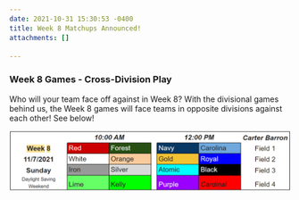 ```yaml
---
date: 2021-10-31 15:30:53 -0400
title: Week 8 Matchups Announced!
attachments: []

---
```

### Week 8 Games - Cross-Division Play

Who will your team face off against in Week 8?  With the divisional games behind us, the Week 8 games will face teams in opposite divisions against each other!  See below!

![](/img/week-8-games.PNG)